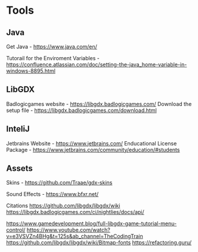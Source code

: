 # Tools

## Java
Get Java - https://www.java.com/en/

Tutorail for the Enviroment Variables - 
https://confluence.atlassian.com/doc/setting-the-java_home-variable-in-windows-8895.html

## LibGDX
Badlogicgames website - https://libgdx.badlogicgames.com/
Download the setup file - https://libgdx.badlogicgames.com/download.html

## InteliJ
Jetbrains Website - https://www.jetbrains.com/
Enducational License Package - https://www.jetbrains.com/community/education/#students

## Assets

Skins - https://github.com/Traae/gdx-skins

Sound Effects - https://www.bfxr.net/

Citations
https://github.com/libgdx/libgdx/wiki
https://libgdx.badlogicgames.com/ci/nightlies/docs/api/

https://www.gamedevelopment.blog/full-libgdx-game-tutorial-menu-control/
https://www.youtube.com/watch?v=e3VSVZn4BHg&t=125s&ab_channel=TheCodingTrain
https://github.com/libgdx/libgdx/wiki/Bitmap-fonts
https://refactoring.guru/
